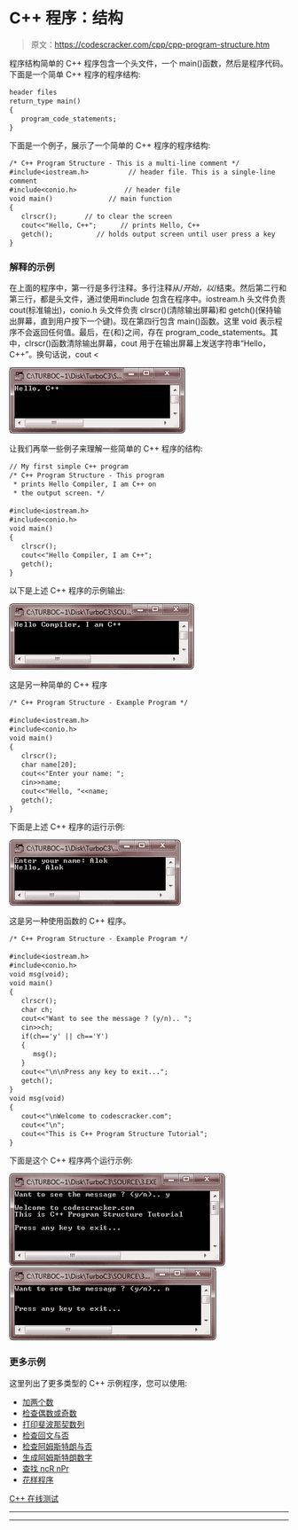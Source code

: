 # C++ 程序：结构

> 原文：<https://codescracker.com/cpp/cpp-program-structure.htm>

程序结构简单的 C++ 程序包含一个头文件，一个 main()函数，然后是程序代码。下面是一个简单 C++ 程序的程序结构:

```
header files
return_type main()
{
   program_code_statements;
}
```

下面是一个例子，展示了一个简单的 C++ 程序的程序结构:

```
/* C++ Program Structure - This is a multi-line comment */
#include<iostream.h>          // header file. This is a single-line comment
#include<conio.h>            // header file
void main()              // main function
{
   clrscr();       // to clear the screen
   cout<<"Hello, C++";      // prints Hello, C++
   getch();           // holds output screen until user press a key
}
```

### 解释的示例

在上面的程序中，第一行是多行注释。多行注释从/*开始，以*/结束。然后第二行和第三行，都是头文件，通过使用#include 包含在程序中。iostream.h 头文件负责 cout(标准输出)，conio.h 头文件负责 clrscr()(清除输出屏幕)和 getch()(保持输出屏幕，直到用户按下一个键)。现在第四行包含 main()函数。这里 void 表示程序不会返回任何值。最后，在{和}之间，存在 program_code_statements。其中，clrscr()函数清除输出屏幕，cout 用于在输出屏幕上发送字符串“Hello，C++”。换句话说，cout <

![structure of c++ program](img/3466d06183afae4ca969066eef5372ee.png)

让我们再举一些例子来理解一些简单的 C++ 程序的结构:

```
// My first simple C++ program
/* C++ Program Structure - This program
 * prints Hello Compiler, I am C++ on
 * the output screen. */

#include<iostream.h>
#include<conio.h>
void main()
{
   clrscr();
   cout<<"Hello Compiler, I am C++";
   getch();
}
```

以下是上述 C++ 程序的示例输出:

![c++ program structure](img/fec1040905e24bfb42b094f1ecad2b32.png)

这是另一种简单的 C++ 程序

```
/* C++ Program Structure - Example Program */

#include<iostream.h>
#include<conio.h>
void main()
{
   clrscr();
   char name[20];
   cout<<"Enter your name: ";
   cin>>name;
   cout<<"Hello, "<<name;
   getch();
}
```

下面是上述 C++ 程序的运行示例:

![program structure of c++](img/a4bc6358f78391e7f9b228d8bec19c2e.png)

这是另一种使用函数的 C++ 程序。

```
/* C++ Program Structure - Example Program */

#include<iostream.h>
#include<conio.h>
void msg(void);
void main()
{
   clrscr();
   char ch;
   cout<<"Want to see the message ? (y/n).. ";
   cin>>ch;
   if(ch=='y' || ch=='Y')
   {
      msg();
   }
   cout<<"\n\nPress any key to exit...";
   getch();
}
void msg(void)
{
   cout<<"\nWelcome to codescracker.com";
   cout<<"\n";
   cout<<"This is C++ Program Structure Tutorial";
}
```

下面是这个 C++ 程序两个运行示例:

![c++ program structure example](img/34b7e7b18b7c46784e46f0b99a54d4c8.png)
![c++ simple program structure](img/46fb83683d88e8b5b6084e23f6d8a725.png)

### 更多示例

这里列出了更多类型的 C++ 示例程序，您可以使用:

*   [加两个数](/cpp/program/cpp-program-add-two-numbers.htm)
*   [检查偶数或奇数](/cpp/program/cpp-program-check-even-odd.htm)
*   [打印斐波那契数列](/cpp/program/cpp-program-print-fabonacci-series.htm)
*   [检查回文与否](/cpp/program/cpp-program-palindrome-number.htm)
*   [检查阿姆斯特朗与否](/cpp/program/cpp-program-find-armstrong-number.htm)
*   [生成阿姆斯特朗数字](/cpp/program/cpp-program-generate-armstrong-number.htm)
*   [查找 ncR nPr](/cpp/program/cpp-program-find-ncr-npr.htm)
*   [花样程序](/cpp/program/cpp-program-print-star-pyramid-patterns.htm)

[C++ 在线测试](/exam/showtest.php?subid=3)

* * *

* * *
